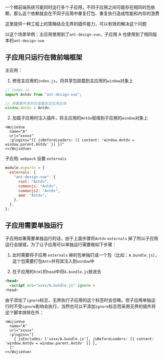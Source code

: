 一个微前端系统可能同时运行多个子应用，不同子应用之间可能存在相同的包依赖，那么这个依赖就会在不同子应用中重复打包、重复执行造成性能和内存的浪费

这里提供一种工程上的策略结合无界的插件能力，可以有效的解决这个问题

以这个场景举例：主应用使用到了`ant-design-vue`，子应用 A 也使用到了相同版本的`ant-design-vue`

## 子应用只运行在微前端框架

主应用：

1. 修改主应用的`index.js`，将共享包挂载到主应用的`window`对象上

```javascript
// index.js
import Antdv from "ant-design-vue";

// 将需要共享的包挂载到主应用全局
window.Antdv = Antdv;
```

2. 加载子应用时注入插件，将主应用的`Antdv`赋值到子应用的`window`对象上

```vue
<WujieVue
  name="A"
  url="xxxxx"
  :plugins="[{ jsBeforeLoaders: [{ content: 'window.Antdv = window.parent.Antdv' }] }]"
></WujieVue>
```

子应用: `webpack` 设置 `externals`

```javascript
module.exports = {
  externals: {
    "ant-design-vue": {
      root: "Antdv",
      commonjs: "Antdv",
      commonjs2: "Antdv",
      amd: "Antdv",
    },
  },
};
```

## 子应用需要单独运行

子应用如果需要单独运行的话，由于上面步骤将`Antdv` `externals` 掉了所以子应用运行会报错，为了让子应用可以单独运行需要做如下步骤：

1. 此时需要将子应用 `externals` 掉的包单独打成一个包（比如：`A.bundle.js`），这个包需要打包`Antv`并将其注入到`window`中

2. 在子应用的`html`的`head`中将`A.bundle.js`放进去

```html
<head>
  <script src="xxxx/A.bundle.js" ignore >
<head>
```

由于添加了`ignore`标志，无界执行子应用的这个标签时会忽略，但子应用单独运行时不受`ignore`影响会执行，当然也可以不添加`ignore`标志而采用无界的插件将这个脚本排除在外：

```vue
<WujieVue
  name="A"
  url="xxxxx"
  :plugins="[
    { jsExcludes: ['xxxx/A.bundle.js'], jsBeforeLoaders: [{ content: 'window.Antdv = window.parent.Antdv' }] },
  ]"
></WujieVue>
```
